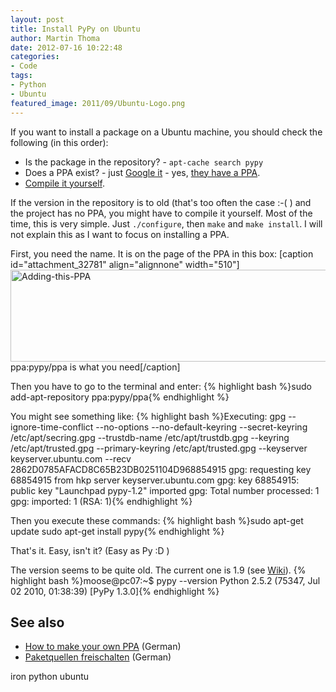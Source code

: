 ```yaml
---
layout: post
title: Install PyPy on Ubuntu
author: Martin Thoma
date: 2012-07-16 10:22:48
categories: 
- Code
tags: 
- Python
- Ubuntu
featured_image: 2011/09/Ubuntu-Logo.png
---
```

If you want to install a package on a Ubuntu machine, you should check the following (in this order):
<ul>
  <li>Is the package in the repository? - <code>apt-cache search pypy</code></li>
  <li>Does a PPA exist? - just <a href="https://www.google.com/?q=ppa+pypy">Google it</a> - yes, <a href="https://launchpad.net/~pypy/+archive/ppa">they have a PPA</a>.</li>
  <li><a href="http://pypy.org/download.html#building-from-source">Compile it yourself</a>.</li>
</ul>

If the version in the repository is to old (that's too often the case :-( ) and the project has no PPA, you might have to compile it yourself. Most of the time, this is very simple. Just <code>./configure</code>, then <code>make</code> and <code>make install</code>. I will not explain this as I want to focus on installing a PPA.

First, you need the name. It is on the page of the PPA in this box:
[caption id="attachment_32781" align="alignnone" width="510"]<a href="http://martin-thoma.com/wp-content/uploads/2012/07/Adding-this-PPA.png"><img src="http://martin-thoma.com/wp-content/uploads/2012/07/Adding-this-PPA.png" alt="Adding-this-PPA" title="Adding-this-PPA" width="510" height="147" class="size-full wp-image-32781" /></a> ppa:pypy/ppa is what you need[/caption]

Then you have to go to the terminal and enter:
{% highlight bash %}sudo add-apt-repository ppa:pypy/ppa{% endhighlight %}

You might see something like:
{% highlight bash %}Executing: gpg --ignore-time-conflict --no-options --no-default-keyring --secret-keyring /etc/apt/secring.gpg --trustdb-name /etc/apt/trustdb.gpg --keyring /etc/apt/trusted.gpg --primary-keyring /etc/apt/trusted.gpg --keyserver keyserver.ubuntu.com --recv 2862D0785AFACD8C65B23DB0251104D968854915
gpg: requesting key 68854915 from hkp server keyserver.ubuntu.com
gpg: key 68854915: public key &quot;Launchpad pypy-1.2&quot; imported
gpg: Total number processed: 1
gpg:               imported: 1  (RSA: 1){% endhighlight %}

Then you execute these commands:
{% highlight bash %}sudo apt-get update
sudo apt-get install pypy{% endhighlight %}

That's it. Easy, isn't it? (Easy as Py :D )

The version seems to be quite old. The current one is 1.9 (see <a href="http://en.wikipedia.org/wiki/PyPy">Wiki</a>).
{% highlight bash %}moose@pc07:~$ pypy --version
Python 2.5.2 (75347, Jul 02 2010, 01:38:39)
[PyPy 1.3.0]{% endhighlight %}


<h2>See also</h2>
<ul>
  <li><a href="http://wiki.ubuntuusers.de/Launchpad/PPA">How to make your own PPA</a> (German)</li>
  <li><a href="http://wiki.ubuntuusers.de/Paketquellen_freischalten/PPA">Paketquellen freischalten</a> (German)</li>
</ul>

iron python ubuntu
